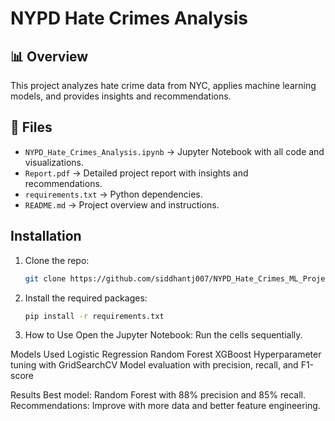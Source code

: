 # NYPD Hate Crimes Analysis

## 📊 Overview
This project analyzes hate crime data from NYC, applies machine learning models, and provides insights and recommendations.

## 📁 Files
- `NYPD_Hate_Crimes_Analysis.ipynb` → Jupyter Notebook with all code and visualizations.
- `Report.pdf` → Detailed project report with insights and recommendations.
- `requirements.txt` → Python dependencies.
- `README.md` → Project overview and instructions.

## Installation
1. Clone the repo:
   ```bash
   git clone https://github.com/siddhantj007/NYPD_Hate_Crimes_ML_Project.git

2. Install the required packages:
   ```bash
   pip install -r requirements.txt

3. How to Use
Open the Jupyter Notebook:
Run the cells sequentially.

Models Used
Logistic Regression
Random Forest
XGBoost
Hyperparameter tuning with GridSearchCV
Model evaluation with precision, recall, and F1-score

Results
Best model: Random Forest with 88% precision and 85% recall.
Recommendations: Improve with more data and better feature engineering.
